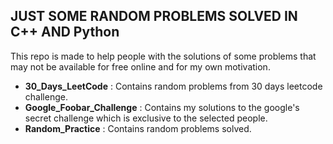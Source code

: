## JUST SOME RANDOM PROBLEMS SOLVED IN C++ AND Python
This repo is made to help people with the solutions of some problems that may not be available for free online and for my own motivation.

- **30_Days_LeetCode** : Contains random problems from 30 days leetcode challenge.
- **Google_Foobar_Challenge** : Contains my solutions to the google's secret challenge which is exclusive to the selected people.
- **Random_Practice** : Contains random problems solved.
